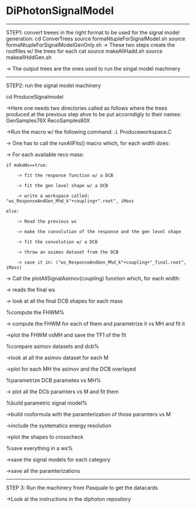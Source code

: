 # DiPhotonSignalModel


******************************************************************************************
STEP1: 
convert treees in the right format to be used for the signal model generation:
cd ConverTrees
source formaNtupleForSignalModel.sh
source formaNtupleForSignalModelGenOnly.sh
-> These two steps create the rootfiles w/ the trees for each cat
source makeAllHadd.sh
source makeallHddGen.sh

-> The output trees are the ones used to run the singal model machinery

******************************************************************************************
STEP2: 
run the signal model machinery

cd ProduceSignalmodel

->Here one needs two directories called as follows where the trees produced at the previous step ahve to be put accorndigly to their names:
GenSamples76X
RecoSamples80X

->Run the macro w/ the following command:
.L Produceworkspace.C

-> One has to call the runAllFits() macro which, for each width does:

  -> For each available reco mass:

    if makeWs==true:

        -> fit the response function w/ a DCB

        -> fit the gen level shape w/ a DCB

        -> write a workspace called: "ws_ResponseAndGen_M%d_k"+coupling+".root", iMass

    else:

        -> Read the previous ws

        -> make the convolution of the response and the gen level shape

        -> fit the convolution w/ a DCB

        -> throw an asimov dataset from the DCB 

        -> save it in: ("ws_ResponseAndGen_M%d_k"+coupling+"_final.root", iMass)

-> Call the plotAllSignalAsimov(coupling) funxtion which, for each width:

  -> reads the final ws

  -> look at all the final DCB shapes for each mass

  %compute the FHWM%

  -> compute the FHWM for each of them and parametrize it vs MH and fit it

  ->plot the FHWM vsMH and save the TF1 of the fit
  
  %compare asimov datasets and dcb%

  ->look at all the asimov dataset for each M

  ->plot for each MH the asimov and the DCB overlayed
  
  %parametrize DCB parametes vs MH%

  -> plot all the DCb paramters vs M and fit them
  
  %build parametric signal model%

  ->build rooformula with the paramterization of those paramters vs M

  ->include the systematics energy resolution

  ->plot the shapes to crosscheck
  
  %save everything in a ws%

  ->save the signal models for each category

  ->save all the paramterizations
    
******************************************************************************************
STEP 3: Run the machinery from Pasquale to get the datacards

->Look at the instructions in the diphoton repository